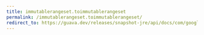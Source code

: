 ```yaml
---
title: immutablerangeset.toimmutablerangeset
permalink: /immutablerangeset.toimmutablerangeset/
redirect_to: https://guava.dev/releases/snapshot-jre/api/docs/com/google/common/collect/ImmutableRangeSet.html#toImmutableRangeSet--
---
```

